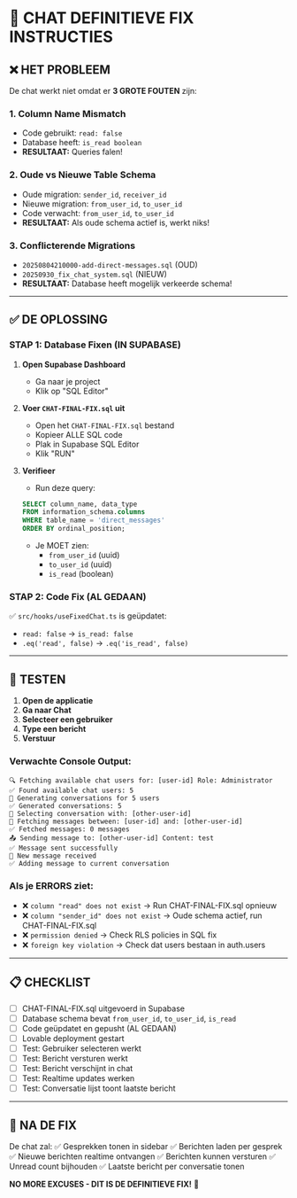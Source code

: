# 🔧 CHAT DEFINITIEVE FIX INSTRUCTIES

## ❌ HET PROBLEEM

De chat werkt niet omdat er **3 GROTE FOUTEN** zijn:

### 1. **Column Name Mismatch** 
- Code gebruikt: `read: false`
- Database heeft: `is_read boolean`
- **RESULTAAT:** Queries falen!

### 2. **Oude vs Nieuwe Table Schema**
- Oude migration: `sender_id`, `receiver_id`
- Nieuwe migration: `from_user_id`, `to_user_id`
- Code verwacht: `from_user_id`, `to_user_id`
- **RESULTAAT:** Als oude schema actief is, werkt niks!

### 3. **Conflicterende Migrations**
- `20250804210000-add-direct-messages.sql` (OUD)
- `20250930_fix_chat_system.sql` (NIEUW)
- **RESULTAAT:** Database heeft mogelijk verkeerde schema!

---

## ✅ DE OPLOSSING

### STAP 1: Database Fixen (IN SUPABASE)

1. **Open Supabase Dashboard**
   - Ga naar je project
   - Klik op "SQL Editor"

2. **Voer `CHAT-FINAL-FIX.sql` uit**
   - Open het `CHAT-FINAL-FIX.sql` bestand
   - Kopieer ALLE SQL code
   - Plak in Supabase SQL Editor
   - Klik "RUN"

3. **Verifieer**
   - Run deze query:
   ```sql
   SELECT column_name, data_type 
   FROM information_schema.columns 
   WHERE table_name = 'direct_messages' 
   ORDER BY ordinal_position;
   ```
   - Je MOET zien:
     - `from_user_id` (uuid)
     - `to_user_id` (uuid)
     - `is_read` (boolean)

### STAP 2: Code Fix (AL GEDAAN)

✅ `src/hooks/useFixedChat.ts` is geüpdatet:
- `read: false` → `is_read: false`
- `.eq('read', false)` → `.eq('is_read', false)`

---

## 🧪 TESTEN

1. **Open de applicatie**
2. **Ga naar Chat**
3. **Selecteer een gebruiker**
4. **Type een bericht**
5. **Verstuur**

### Verwachte Console Output:
```
🔍 Fetching available chat users for: [user-id] Role: Administrator
✅ Found available chat users: 5
🔄 Generating conversations for 5 users
✅ Generated conversations: 5
💬 Selecting conversation with: [other-user-id]
📨 Fetching messages between: [user-id] and: [other-user-id]
✅ Fetched messages: 0 messages
📤 Sending message to: [other-user-id] Content: test
✅ Message sent successfully
📨 New message received
✅ Adding message to current conversation
```

### Als je ERRORS ziet:
- ❌ `column "read" does not exist` → Run CHAT-FINAL-FIX.sql opnieuw
- ❌ `column "sender_id" does not exist` → Oude schema actief, run CHAT-FINAL-FIX.sql
- ❌ `permission denied` → Check RLS policies in SQL fix
- ❌ `foreign key violation` → Check dat users bestaan in auth.users

---

## 📋 CHECKLIST

- [ ] CHAT-FINAL-FIX.sql uitgevoerd in Supabase
- [ ] Database schema bevat `from_user_id`, `to_user_id`, `is_read`
- [ ] Code geüpdatet en gepusht (AL GEDAAN)
- [ ] Lovable deployment gestart
- [ ] Test: Gebruiker selecteren werkt
- [ ] Test: Bericht versturen werkt
- [ ] Test: Bericht verschijnt in chat
- [ ] Test: Realtime updates werken
- [ ] Test: Conversatie lijst toont laatste bericht

---

## 🚀 NA DE FIX

De chat zal:
✅ Gesprekken tonen in sidebar
✅ Berichten laden per gesprek
✅ Nieuwe berichten realtime ontvangen
✅ Berichten kunnen versturen
✅ Unread count bijhouden
✅ Laatste bericht per conversatie tonen

**NO MORE EXCUSES - DIT IS DE DEFINITIEVE FIX!** 🎯
